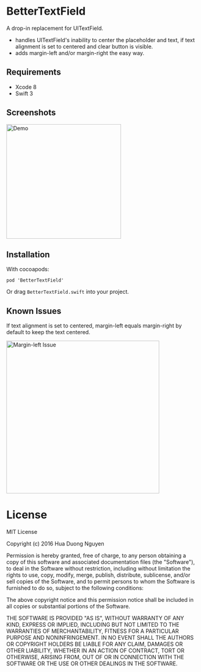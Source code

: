 # BetterTextField
A drop-in replacement for UITextField.

* handles UITextField's inability to center the placeholder and text, if text alignment is set to centered and clear button is visible.
* adds margin-left and/or margin-right the easy way.

## Requirements
* Xcode 8
* Swift 3

## Screenshots
<img src="Example/Screenshots/demo.gif" alt="Demo" width="300px"/>

## Installation
With cocoapods:

`pod 'BetterTextField'`

Or drag `BetterTextField.swift` into your project.

## Known Issues
If text alignment is set to centered, margin-left equals margin-right by default to keep the text centered.

<img src="Example/Screenshots/issue.png" alt="Margin-left Issue" width="400px"/>

# License
MIT License

Copyright (c) 2016 Hua Duong Nguyen

Permission is hereby granted, free of charge, to any person obtaining a copy
of this software and associated documentation files (the "Software"), to deal
in the Software without restriction, including without limitation the rights
to use, copy, modify, merge, publish, distribute, sublicense, and/or sell
copies of the Software, and to permit persons to whom the Software is
furnished to do so, subject to the following conditions:

The above copyright notice and this permission notice shall be included in all
copies or substantial portions of the Software.

THE SOFTWARE IS PROVIDED "AS IS", WITHOUT WARRANTY OF ANY KIND, EXPRESS OR
IMPLIED, INCLUDING BUT NOT LIMITED TO THE WARRANTIES OF MERCHANTABILITY,
FITNESS FOR A PARTICULAR PURPOSE AND NONINFRINGEMENT. IN NO EVENT SHALL THE
AUTHORS OR COPYRIGHT HOLDERS BE LIABLE FOR ANY CLAIM, DAMAGES OR OTHER
LIABILITY, WHETHER IN AN ACTION OF CONTRACT, TORT OR OTHERWISE, ARISING FROM,
OUT OF OR IN CONNECTION WITH THE SOFTWARE OR THE USE OR OTHER DEALINGS IN THE
SOFTWARE.

